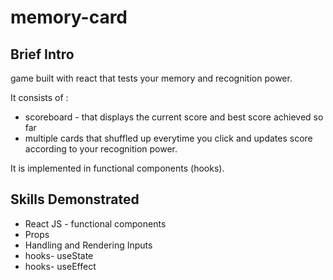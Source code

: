 # memory-card

## Brief Intro
game built with react that tests your memory and recognition power.

It consists of :
- scoreboard - that displays the current score and best score achieved so far
- multiple cards that shuffled up everytime you click and updates score according to your recognition power.

It is implemented in functional components (hooks).

## Skills Demonstrated
- React JS - functional components
- Props
- Handling and Rendering Inputs
- hooks- useState
- hooks- useEffect